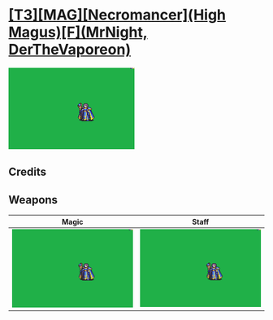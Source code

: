 # [\[T3\]\[MAG\]\[Necromancer\]\(High Magus\)\[F\]\(MrNight, DerTheVaporeon\)](./)

<img src="./6.%20Magic/Magic_000.png" alt="[T3][MAG][Necromancer](High Magus)[F](MrNight, DerTheVaporeon) standing" />

## Credits



## Weapons


|Magic |Staff |
|  :---: | :---: |
| <img alt="Magic animation" src="./6.%20Magic/Magic.gif" /> | <img alt="Staff animation" src="./7.%20Staff/Staff.gif" /> |
